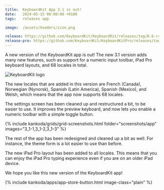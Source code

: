 ```yaml
---
title:  KeyboardKit App 3.1 is out!
date:   2024-05-15 08:00:00 +0100
tags:   releases app

image:  /assets/headers/icon.png

release: https://github.com/KeyboardKit/KeyboardKit/releases/tag/8.6-rc1
release-pro: https://github.com/KeyboardKit/KeyboardKitPro/releases/tag/8.6-rc1
---
```


A new version of the KeyboardKit app is out! The new 3.1 version adds many new features, such as support for a numeric input toolbar, iPad Pro keyboard layouts, and 68 locales in total.

![KeyboardKit logo]({{page.image}})

The new locales that are added in this version are French (Canada), Norwegian (Nynorsk), Spanish (Latin America), Spanish (Mexico), and Welsh, which means that the app now supports 68 locales.

The settings screen has been cleaned up and restructured a bit, to be easier to use. It improves the preview keyboard, and now lets you enable a numeric toolbar with a simple toggle button.

{% include kankoda/grids/grid-screenshots.html folder="screenshots/app" images="3_1-1,3_1-2,3_1-3" %}

The rest of the app has been redesigned and cleaned up a bit as well. For instance, the theme form is a lot easier to use than before.

The new iPad Pro layout has been added to all locales. This means that you can enjoy the iPad Pro typing experience even if you are on an older iPad device.

We hope you like this new version of the KeyboardKit app!

{% include kankoda/apps/app-store-button.html image-class="plain" %}